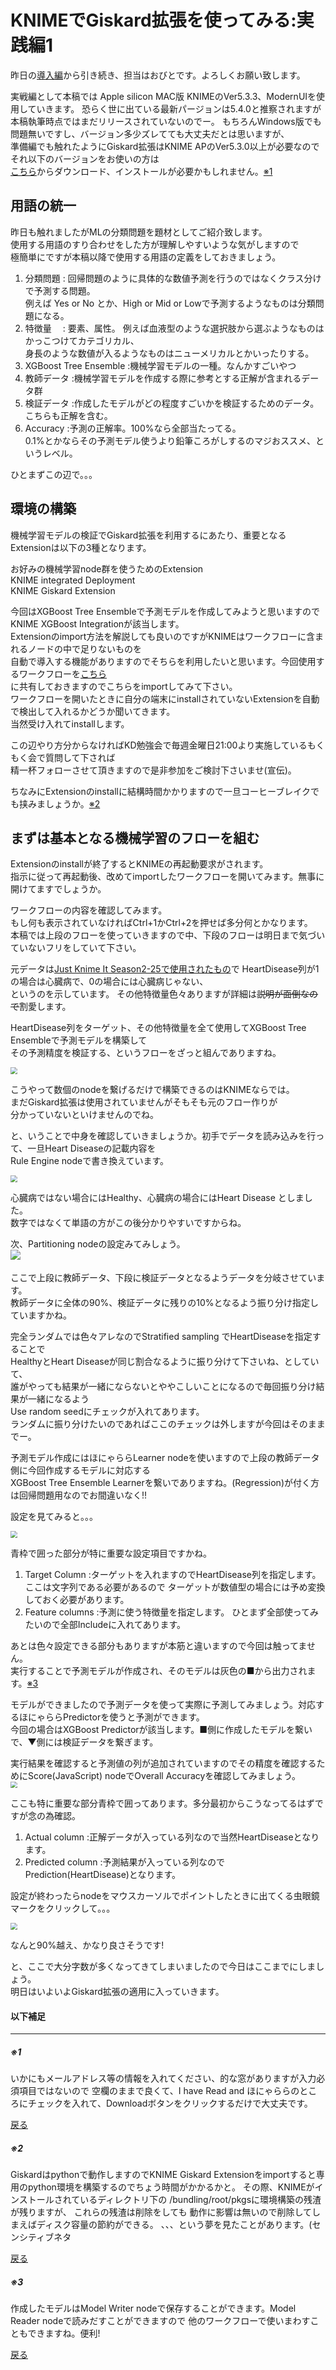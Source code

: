 # KNIMEでGiskard拡張を使ってみる:実践編1

昨日の[導入編](1.md)から引き続き、担当はおびとです。よろしくお願い致します。

実戦編として本稿では Apple silicon MAC版 KNIMEのVer5.3.3、ModernUIを使用していきます。 
恐らく世に出ている最新パージョンは5.4.0と推察されますが本稿執筆時点ではまだリリースされていないのでー。 
もちろんWindows版でも問題無いですし、バージョン多少ズレてても大丈夫だとは思いますが、  
準備編でも触れたようにGiskard拡張はKNIME APのVer5.3.0以上が必要なのでそれ以下のバージョンをお使いの方は  
[こちら](https://www.knime.com/downloads)からダウンロード、インストールが必要かもしれません。[※1](#1)

<a id=a> </a>

## 用語の統一

昨日も触れましたがMLの分類問題を題材としてご紹介致します。  
使用する用語のすり合わせをした方が理解しやすいような気がしますので  
極簡単にですが本稿以降で使用する用語の定義をしておきましょう。

1. 分類問題	: 回帰問題のように具体的な数値予測を行うのではなくクラス分けで予測する問題。  
       例えば  Yes or No とか、High or Mid or Lowで予測するようなものは分類問題になる。  
2. 特徴量　	: 要素、属性。 例えば血液型のような選択肢から選ぶようなものはかっこつけてカテゴリカル、  
                                   身長のような数値が入るようなものはニューメリカルとかいったりする。  
4. XGBoost Tree Ensemble	:機械学習モデルの一種。なんかすごいやつ  
5. 教師データ	:機械学習モデルを作成する際に参考とする正解が含まれるデータ群  
6. 検証データ  :作成したモデルがどの程度すごいかを検証するためのデータ。こちらも正解を含む。  
7. Accuracy        :予測の正解率。100%なら全部当たってる。  
       0.1%とかならその予測モデル使うより鉛筆ころがしするのマジおススメ、というレベル。

ひとまずこの辺で。。。

## 環境の構築

機械学習モデルの検証でGiskard拡張を利用するにあたり、重要となるExtensionは以下の3種となります。

お好みの機械学習node群を使うためのExtension  
KNIME integrated Deployment  
KNIME Giskard Extension  

今回はXGBoost Tree Ensembleで予測モデルを作成してみようと思いますので  
KNIME XGBoost Integrationが該当します。  
Extensionのimport方法を解説しても良いのですがKNIMEはワークフローに含まれるノードの中で足りないものを  
自動で導入する機能がありますのでそちらを利用したいと思います。今回使用するワークフローを[こちら](https://hub.knime.com/s/JdP2MNsecFvmiNOs)  
に共有しておきますのでこちらをimportしてみて下さい。  
ワークフローを開いたときに自分の端末にinstallされていないExtensionを自動で検出して入れるかどうか聞いてきます。  
当然受け入れてinstallします。  

この辺やり方分からなければKD勉強会で毎週金曜日21:00より実施しているもくもく会で質問して下されば  
精一杯フォローさせて頂きますので是非参加をご検討下さいませ(宣伝)。

ちなみにExtensionのinstallに結構時間かかりますので一旦コーヒーブレイクでも挟みましょうか。[※2](#2)  
<a id=b> </a>


## まずは基本となる機械学習のフローを組む

Extensionのinstallが終了するとKNIMEの再起動要求がされます。  
指示に従って再起動後、改めてimportしたワークフローを開いてみます。無事に開けてますでしょうか。  

ワークフローの内容を確認してみます。  
もし何も表示されていなければCtrl+1かCtrl+2を押せば多分何とかなります。  
本稿では上段のフローを使っていきますので中、下段のフローは明日まで気づいていないフリをしていて下さい。

元データは[Just Knime It Season2-25で使用されたもの](https://hub.knime.com/alinebessa/spaces/Just%20KNIME%20It!%20Season%203%20-%20Datasets/Challenge%2025%20-%20Dataset~qYUNOwK3xBbnfYqC/)で
HeartDisease列が1の場合は心臓病で、0の場合には心臓病じゃない、  
というのを示しています。 
その他特徴量色々ありますが詳細は~~説明が面倒なので~~割愛します。    

HeartDisease列をターゲット、その他特徴量を全て使用してXGBoost Tree Ensembleで予測モデルを構築して  
その予測精度を検証する、というフローをざっと組んでありますね。

<img src="./images/0.png" style="zoom:67%;" />

こうやって数個のnodeを繋げるだけで構築できるのはKNIMEならでは。  
まだGiskard拡張は使用されていませんがそもそも元のフロー作りが  
分かっていないといけませんのでね。

と、いうことで中身を確認していきましょうか。初手でデータを読み込みを行って、一旦Heart Diseaseの記載内容を  
Rule Engine nodeで書き換えています。 

<img src="./images/1.png" style="zoom:67%;" /> 

心臓病ではない場合にはHealthy、心臓病の場合にはHeart Disease としました。  
数字ではなくて単語の方がこの後分かりやすいですからね。  
  
次、Partitioning nodeの設定みてみしょう。  
![](./images/2.png)　

ここで上段に教師データ、下段に検証データとなるようデータを分岐させています。  
教師データに全体の90%、検証データに残りの10%となるよう振り分け指定していますかね。  

完全ランダムでは色々アレなのでStratified sampling でHeartDiseaseを指定することで  
HealthyとHeart Diseaseが同じ割合なるように振り分けて下さいね、としていて、  
誰がやっても結果が一緒にならないとややこしいことになるので毎回振り分け結果が一緒になるよう  
Use random seedにチェックが入れてあります。  
ランダムに振り分けたいのであればここのチェックは外しますが今回はそのままでー。 

  
予測モデル作成にはほにゃららLearner nodeを使いますので上段の教師データ側に今回作成するモデルに対応する  
XGBoost Tree Ensemble Learnerを繋いでありますね。(Regression)が付く方は回帰問題用なのでお間違いなく!!

設定を見てみると。。。

<img src="./images/3.png" style="zoom:67%;" />


青枠で囲った部分が特に重要な設定項目ですかね。  

1. Target Column     :ターゲットを入れますのでHeartDisease列を指定します。
       ここは文字列である必要があるので  ターゲットが数値型の場合には予め変換しておく必要があります。
2. Feature columns  :予測に使う特徴量を指定します。
       ひとまず全部使ってみたいので全部Includeに入れてあります。   

 あとは色々設定できる部分もありますが本筋と違いますので今回は触ってません。  
実行することで予測モデルが作成され、そのモデルは灰色の■から出力されます。[※3](#3)
<a id=c> </a>


モデルができましたので予測データを使って実際に予測してみましょう。対応するほにゃららPredictorを使うと予測ができます。  
今回の場合はXGBoost Predictorが該当します。■側に作成したモデルを繋いで、▼側には検証データを繋ぎます。


実行結果を確認すると予測値の列が追加されていますのでその精度を確認するためにScore(JavaScript) nodeでOverall Accuracyを確認してみましょう。  
<img src="./images/5.png" style="zoom:67%;" />

ここも特に重要な部分青枠で囲ってあります。多分最初からこうなってるはずですが念の為確認。

1. Actual column     :正解データが入っている列なので当然HeartDiseaseとなります。
2. Predicted column  :予測結果が入っている列なのでPrediction(HeartDisease)となります。 

設定が終わったらnodeをマウスカーソルでポイントしたときに出てくる虫眼鏡マークをクリックして。。。

<img src="./images/4.png" style="zoom:67%;" />



なんと90%越え、かなり良さそうです!


と、ここで大分字数が多くなってきてしまいましたので今日はここまでにしましょう。  
明日はいよいよGiskard拡張の適用に入っていきます。  



#### 以下補足


---

<h5 id=1>※1</h5>
いかにもメールアドレス等の情報を入れてください、的な窓がありますが入力必須項目ではないので  
空欄のままで良くて、I have Read and ほにゃららのところにチェックを入れて、Downloadボタンをクリックするだけで大丈夫です。  

[戻る](#a)

<h5 id=2>※2</h5>
Giskardはpythonで動作しますのでKNIME Giskard Extensionをimportすると専用のpython環境を構築するのでちょう時間がかかるかと。  
その際、KNIMEがインストールされているディレクトリ下の  /bundling/root/pkgsに環境構築の残渣が残りますが、  
これらの残渣は削除をしても  動作に影響は無いので削除してしまえばディスク容量の節約ができる。  
、、、という夢を見たことがあります。(センシティブネタ

[戻る](#b)

<h5 id=3>※3</h5>
作成したモデルはModel Writer nodeで保存することができます。Model Reader  nodeで読みだすことができますので  
他のワークフローで使いまわすこともできますね。便利!

[戻る](#c)
